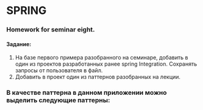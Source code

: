 # SPRING
### Homework for seminar eight.

#### Задание:
1) На базе первого примера разобранного на семинаре, добавить в один из проектов разработанных ранее spring Integration. Сохранять запросы от пользователя в файл.
2) Добавить в проект один из паттернов разобранных на лекции.


### В качестве паттерна в данном приложении можно выделить следующие паттерны:

### 